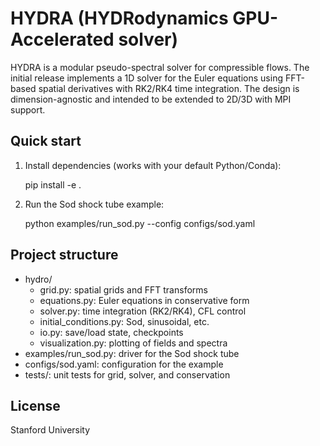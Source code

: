 HYDRA (HYDRodynamics GPU-Accelerated solver)
=====================================================

HYDRA is a modular pseudo-spectral solver for compressible flows. The initial release implements a 1D solver for the Euler equations using FFT-based spatial derivatives with RK2/RK4 time integration. The design is dimension-agnostic and intended to be extended to 2D/3D with MPI support.

Quick start
-----------

1. Install dependencies (works with your default Python/Conda):

   pip install -e .

2. Run the Sod shock tube example:

   python examples/run_sod.py --config configs/sod.yaml

Project structure
-----------------

- hydro/
  - grid.py: spatial grids and FFT transforms
  - equations.py: Euler equations in conservative form
  - solver.py: time integration (RK2/RK4), CFL control
  - initial_conditions.py: Sod, sinusoidal, etc.
  - io.py: save/load state, checkpoints
  - visualization.py: plotting of fields and spectra
- examples/run_sod.py: driver for the Sod shock tube
- configs/sod.yaml: configuration for the example
- tests/: unit tests for grid, solver, and conservation

License
-------

Stanford University


